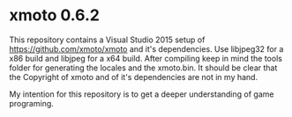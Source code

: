 # xmoto 0.6.2

This repository contains a Visual Studio 2015 setup of https://github.com/xmoto/xmoto and it's dependencies. Use libjpeg32 for a x86 build and libjpeg for a x64 build.  After compiling keep in mind the tools folder for generating the locales and the xmoto.bin. It should be clear that the Copyright of xmoto and of it's dependencies are not in my hand.

My intention for this repository is to get a deeper understanding of game programing.
